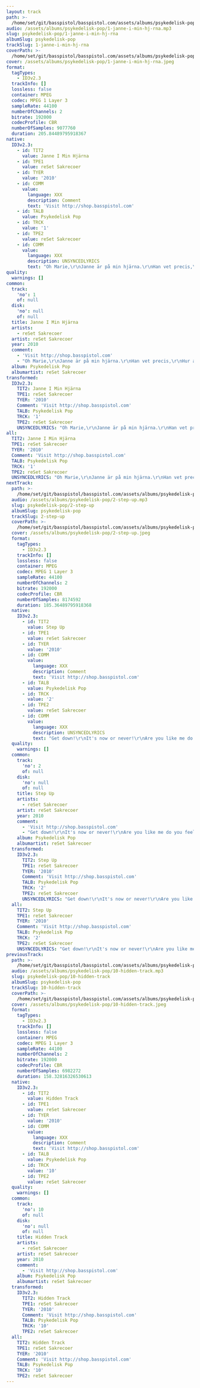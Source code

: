 ```yaml
---
layout: track
path: >-
  /home/set/git/basspistol/basspistol.com/assets/albums/psykedelisk-pop/1-janne-i-min-hj-rna.mp3
audio: /assets/albums/psykedelisk-pop/1-janne-i-min-hj-rna.mp3
slug: psykedelisk-pop/1-janne-i-min-hj-rna
albumSlug: psykedelisk-pop
trackSlug: 1-janne-i-min-hj-rna
coverPath: >-
  /home/set/git/basspistol/basspistol.com/assets/albums/psykedelisk-pop/1-janne-i-min-hj-rna.jpeg
cover: /assets/albums/psykedelisk-pop/1-janne-i-min-hj-rna.jpeg
format:
  tagTypes:
    - ID3v2.3
  trackInfo: []
  lossless: false
  container: MPEG
  codec: MPEG 1 Layer 3
  sampleRate: 44100
  numberOfChannels: 2
  bitrate: 192000
  codecProfile: CBR
  numberOfSamples: 9077760
  duration: 205.84489795918367
native:
  ID3v2.3:
    - id: TIT2
      value: Janne I Min Hjärna
    - id: TPE1
      value: reSet Sakrecoer
    - id: TYER
      value: '2010'
    - id: COMM
      value:
        language: XXX
        description: Comment
        text: 'Visit http://shop.basspistol.com'
    - id: TALB
      value: Psykedelisk Pop
    - id: TRCK
      value: '1'
    - id: TPE2
      value: reSet Sakrecoer
    - id: COMM
      value:
        language: XXX
        description: UNSYNCEDLYRICS
        text: "Oh Marie,\r\nJanne är på min hjärna.\r\nHan vet precis,\r\nHur allting ska fungera.\r\nHan sätter mig i meditation.\r\nMin själ i levitation.\r\nJag svävar upp i det blå,\r\nTack vare det gröna..."
quality:
  warnings: []
common:
  track:
    'no': 1
    of: null
  disk:
    'no': null
    of: null
  title: Janne I Min Hjärna
  artists:
    - reSet Sakrecoer
  artist: reSet Sakrecoer
  year: 2010
  comment:
    - 'Visit http://shop.basspistol.com'
    - "Oh Marie,\r\nJanne är på min hjärna.\r\nHan vet precis,\r\nHur allting ska fungera.\r\nHan sätter mig i meditation.\r\nMin själ i levitation.\r\nJag svävar upp i det blå,\r\nTack vare det gröna..."
  album: Psykedelisk Pop
  albumartist: reSet Sakrecoer
transformed:
  ID3v2.3:
    TIT2: Janne I Min Hjärna
    TPE1: reSet Sakrecoer
    TYER: '2010'
    Comment: 'Visit http://shop.basspistol.com'
    TALB: Psykedelisk Pop
    TRCK: '1'
    TPE2: reSet Sakrecoer
    UNSYNCEDLYRICS: "Oh Marie,\r\nJanne är på min hjärna.\r\nHan vet precis,\r\nHur allting ska fungera.\r\nHan sätter mig i meditation.\r\nMin själ i levitation.\r\nJag svävar upp i det blå,\r\nTack vare det gröna..."
all:
  TIT2: Janne I Min Hjärna
  TPE1: reSet Sakrecoer
  TYER: '2010'
  Comment: 'Visit http://shop.basspistol.com'
  TALB: Psykedelisk Pop
  TRCK: '1'
  TPE2: reSet Sakrecoer
  UNSYNCEDLYRICS: "Oh Marie,\r\nJanne är på min hjärna.\r\nHan vet precis,\r\nHur allting ska fungera.\r\nHan sätter mig i meditation.\r\nMin själ i levitation.\r\nJag svävar upp i det blå,\r\nTack vare det gröna..."
nextTrack:
  path: >-
    /home/set/git/basspistol/basspistol.com/assets/albums/psykedelisk-pop/2-step-up.mp3
  audio: /assets/albums/psykedelisk-pop/2-step-up.mp3
  slug: psykedelisk-pop/2-step-up
  albumSlug: psykedelisk-pop
  trackSlug: 2-step-up
  coverPath: >-
    /home/set/git/basspistol/basspistol.com/assets/albums/psykedelisk-pop/2-step-up.jpeg
  cover: /assets/albums/psykedelisk-pop/2-step-up.jpeg
  format:
    tagTypes:
      - ID3v2.3
    trackInfo: []
    lossless: false
    container: MPEG
    codec: MPEG 1 Layer 3
    sampleRate: 44100
    numberOfChannels: 2
    bitrate: 192000
    codecProfile: CBR
    numberOfSamples: 8174592
    duration: 185.36489795918368
  native:
    ID3v2.3:
      - id: TIT2
        value: Step Up
      - id: TPE1
        value: reSet Sakrecoer
      - id: TYER
        value: '2010'
      - id: COMM
        value:
          language: XXX
          description: Comment
          text: 'Visit http://shop.basspistol.com'
      - id: TALB
        value: Psykedelisk Pop
      - id: TRCK
        value: '2'
      - id: TPE2
        value: reSet Sakrecoer
      - id: COMM
        value:
          language: XXX
          description: UNSYNCEDLYRICS
          text: "Get down!\r\nIt's now or never!\r\nAre you like me do you feel the fever?\r\nDo you also dream of the words all together?\r\nOf colors, of love and of happy for ever?\r\n\r\nIt can't be that hard we just have to work,\r\nThe politicians are all obvious jerks,\r\nLets challenge the nonsense just for a while,\r\nAnd later you'll tell me it was worth to try.\r\n\r\nStep up!\r\nAnd take your time,\r\nBut don't be too long you don't want to waste mine,\r\nAnd if you don't want to, to me its fine,\r\nBut the present situation wont be that kind.\r\n\r\nThey say to let you live they should produce your car,\r\nBut if you ask me i think they go too far,\r\nIf you need ten they'll make 4000 jars.\r\nAnd this is the message of the following bars.\r\n\r\nBRIDGE\r\n\r\nIt's all about the money,\r\nIt's all about the flooz,\r\nIt's not about love,\r\nAnd it's not about yous.\r\nIt's all about mass production.\r\nHyper corruption where your the one to lose.\r\nSo get down and stand up,\r\nLets fight them back!\r\nWe could blow them to hell in a heavy attack!\r\nPush them real hard out of their track,\r\nBrothers and sisters it's of you we lack!\r\n\r\nStand up!\r\nNo time to loose!\r\nThe people of the world is having the blues,\r\nThey tired of being ruled by these fools,\r\nIt's time we get together on our own set of rules!\r\n\r\nThey say we have to bow to get along with our lives,\r\nBut that my brother is the fattest of lies!\r\nThey give us some shit and you play the fly!\r\nDo really like that game of selling and buy?"
  quality:
    warnings: []
  common:
    track:
      'no': 2
      of: null
    disk:
      'no': null
      of: null
    title: Step Up
    artists:
      - reSet Sakrecoer
    artist: reSet Sakrecoer
    year: 2010
    comment:
      - 'Visit http://shop.basspistol.com'
      - "Get down!\r\nIt's now or never!\r\nAre you like me do you feel the fever?\r\nDo you also dream of the words all together?\r\nOf colors, of love and of happy for ever?\r\n\r\nIt can't be that hard we just have to work,\r\nThe politicians are all obvious jerks,\r\nLets challenge the nonsense just for a while,\r\nAnd later you'll tell me it was worth to try.\r\n\r\nStep up!\r\nAnd take your time,\r\nBut don't be too long you don't want to waste mine,\r\nAnd if you don't want to, to me its fine,\r\nBut the present situation wont be that kind.\r\n\r\nThey say to let you live they should produce your car,\r\nBut if you ask me i think they go too far,\r\nIf you need ten they'll make 4000 jars.\r\nAnd this is the message of the following bars.\r\n\r\nBRIDGE\r\n\r\nIt's all about the money,\r\nIt's all about the flooz,\r\nIt's not about love,\r\nAnd it's not about yous.\r\nIt's all about mass production.\r\nHyper corruption where your the one to lose.\r\nSo get down and stand up,\r\nLets fight them back!\r\nWe could blow them to hell in a heavy attack!\r\nPush them real hard out of their track,\r\nBrothers and sisters it's of you we lack!\r\n\r\nStand up!\r\nNo time to loose!\r\nThe people of the world is having the blues,\r\nThey tired of being ruled by these fools,\r\nIt's time we get together on our own set of rules!\r\n\r\nThey say we have to bow to get along with our lives,\r\nBut that my brother is the fattest of lies!\r\nThey give us some shit and you play the fly!\r\nDo really like that game of selling and buy?"
    album: Psykedelisk Pop
    albumartist: reSet Sakrecoer
  transformed:
    ID3v2.3:
      TIT2: Step Up
      TPE1: reSet Sakrecoer
      TYER: '2010'
      Comment: 'Visit http://shop.basspistol.com'
      TALB: Psykedelisk Pop
      TRCK: '2'
      TPE2: reSet Sakrecoer
      UNSYNCEDLYRICS: "Get down!\r\nIt's now or never!\r\nAre you like me do you feel the fever?\r\nDo you also dream of the words all together?\r\nOf colors, of love and of happy for ever?\r\n\r\nIt can't be that hard we just have to work,\r\nThe politicians are all obvious jerks,\r\nLets challenge the nonsense just for a while,\r\nAnd later you'll tell me it was worth to try.\r\n\r\nStep up!\r\nAnd take your time,\r\nBut don't be too long you don't want to waste mine,\r\nAnd if you don't want to, to me its fine,\r\nBut the present situation wont be that kind.\r\n\r\nThey say to let you live they should produce your car,\r\nBut if you ask me i think they go too far,\r\nIf you need ten they'll make 4000 jars.\r\nAnd this is the message of the following bars.\r\n\r\nBRIDGE\r\n\r\nIt's all about the money,\r\nIt's all about the flooz,\r\nIt's not about love,\r\nAnd it's not about yous.\r\nIt's all about mass production.\r\nHyper corruption where your the one to lose.\r\nSo get down and stand up,\r\nLets fight them back!\r\nWe could blow them to hell in a heavy attack!\r\nPush them real hard out of their track,\r\nBrothers and sisters it's of you we lack!\r\n\r\nStand up!\r\nNo time to loose!\r\nThe people of the world is having the blues,\r\nThey tired of being ruled by these fools,\r\nIt's time we get together on our own set of rules!\r\n\r\nThey say we have to bow to get along with our lives,\r\nBut that my brother is the fattest of lies!\r\nThey give us some shit and you play the fly!\r\nDo really like that game of selling and buy?"
  all:
    TIT2: Step Up
    TPE1: reSet Sakrecoer
    TYER: '2010'
    Comment: 'Visit http://shop.basspistol.com'
    TALB: Psykedelisk Pop
    TRCK: '2'
    TPE2: reSet Sakrecoer
    UNSYNCEDLYRICS: "Get down!\r\nIt's now or never!\r\nAre you like me do you feel the fever?\r\nDo you also dream of the words all together?\r\nOf colors, of love and of happy for ever?\r\n\r\nIt can't be that hard we just have to work,\r\nThe politicians are all obvious jerks,\r\nLets challenge the nonsense just for a while,\r\nAnd later you'll tell me it was worth to try.\r\n\r\nStep up!\r\nAnd take your time,\r\nBut don't be too long you don't want to waste mine,\r\nAnd if you don't want to, to me its fine,\r\nBut the present situation wont be that kind.\r\n\r\nThey say to let you live they should produce your car,\r\nBut if you ask me i think they go too far,\r\nIf you need ten they'll make 4000 jars.\r\nAnd this is the message of the following bars.\r\n\r\nBRIDGE\r\n\r\nIt's all about the money,\r\nIt's all about the flooz,\r\nIt's not about love,\r\nAnd it's not about yous.\r\nIt's all about mass production.\r\nHyper corruption where your the one to lose.\r\nSo get down and stand up,\r\nLets fight them back!\r\nWe could blow them to hell in a heavy attack!\r\nPush them real hard out of their track,\r\nBrothers and sisters it's of you we lack!\r\n\r\nStand up!\r\nNo time to loose!\r\nThe people of the world is having the blues,\r\nThey tired of being ruled by these fools,\r\nIt's time we get together on our own set of rules!\r\n\r\nThey say we have to bow to get along with our lives,\r\nBut that my brother is the fattest of lies!\r\nThey give us some shit and you play the fly!\r\nDo really like that game of selling and buy?"
previousTrack:
  path: >-
    /home/set/git/basspistol/basspistol.com/assets/albums/psykedelisk-pop/10-hidden-track.mp3
  audio: /assets/albums/psykedelisk-pop/10-hidden-track.mp3
  slug: psykedelisk-pop/10-hidden-track
  albumSlug: psykedelisk-pop
  trackSlug: 10-hidden-track
  coverPath: >-
    /home/set/git/basspistol/basspistol.com/assets/albums/psykedelisk-pop/10-hidden-track.jpeg
  cover: /assets/albums/psykedelisk-pop/10-hidden-track.jpeg
  format:
    tagTypes:
      - ID3v2.3
    trackInfo: []
    lossless: false
    container: MPEG
    codec: MPEG 1 Layer 3
    sampleRate: 44100
    numberOfChannels: 2
    bitrate: 192000
    codecProfile: CBR
    numberOfSamples: 6982272
    duration: 158.32816326530613
  native:
    ID3v2.3:
      - id: TIT2
        value: Hidden Track
      - id: TPE1
        value: reSet Sakrecoer
      - id: TYER
        value: '2010'
      - id: COMM
        value:
          language: XXX
          description: Comment
          text: 'Visit http://shop.basspistol.com'
      - id: TALB
        value: Psykedelisk Pop
      - id: TRCK
        value: '10'
      - id: TPE2
        value: reSet Sakrecoer
  quality:
    warnings: []
  common:
    track:
      'no': 10
      of: null
    disk:
      'no': null
      of: null
    title: Hidden Track
    artists:
      - reSet Sakrecoer
    artist: reSet Sakrecoer
    year: 2010
    comment:
      - 'Visit http://shop.basspistol.com'
    album: Psykedelisk Pop
    albumartist: reSet Sakrecoer
  transformed:
    ID3v2.3:
      TIT2: Hidden Track
      TPE1: reSet Sakrecoer
      TYER: '2010'
      Comment: 'Visit http://shop.basspistol.com'
      TALB: Psykedelisk Pop
      TRCK: '10'
      TPE2: reSet Sakrecoer
  all:
    TIT2: Hidden Track
    TPE1: reSet Sakrecoer
    TYER: '2010'
    Comment: 'Visit http://shop.basspistol.com'
    TALB: Psykedelisk Pop
    TRCK: '10'
    TPE2: reSet Sakrecoer
---
```

